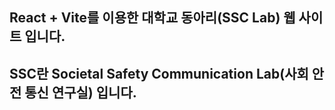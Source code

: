 ## React + Vite를 이용한 대학교 동아리(SSC Lab) 웹 사이트 입니다.
## SSC란 Societal Safety Communication Lab(사회 안전 통신 연구실) 입니다.